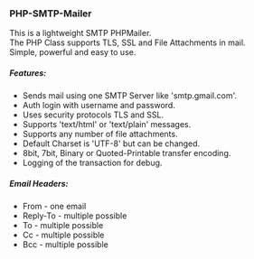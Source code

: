 ### PHP-SMTP-Mailer
This is a lightweight SMTP PHPMailer.<br>
The PHP Class supports TLS, SSL and File Attachments in mail.<br>
Simple, powerful and easy to use.

##### Features:
* Sends mail using one SMTP Server like 'smtp.gmail.com'.
* Auth login with username and password.
* Uses security protocols TLS and SSL.
* Supports 'text/html' or 'text/plain' messages.
* Supports any number of file attachments.
* Default Charset is 'UTF-8' but can be changed.
* 8bit, 7bit, Binary or Quoted-Printable transfer encoding.
* Logging of the transaction for debug.

##### Email Headers:
* From     - one email
* Reply-To - multiple possible
* To  - multiple possible
* Cc  - multiple possible
* Bcc - multiple possible
